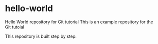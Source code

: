 # hello-world
Hello World repository for Git tutorial
This is an example repository for the Git tutoial 

This repository is built step by step.
